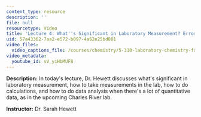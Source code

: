 ```yaml
---
content_type: resource
description: ''
file: null
resourcetype: Video
title: 'Lecture 4: What''s Significant in Laboratory Measurement? Error Analysis Lecture'
uid: 57a43362-7aa2-e572-b097-4a62e25bd881
video_files:
  video_captions_file: /courses/chemistry/5-310-laboratory-chemistry-fall-2019/video-lectures/lecture-4-whats-significant-in-laboratory-measurement-error-analysis-lecture/sV_yiHbMUF8.vtt
video_metadata:
  youtube_id: sV_yiHbMUF8
---
```


**Description:** In today's lecture, Dr. Hewett discusses what's significant in laboratory measurement, how to take measurements in the lab, how to do calculations, and how to do data analysis when there's a lot of quantitative data, as in the upcoming Charles River lab.

**Instructor:** Dr. Sarah Hewett
